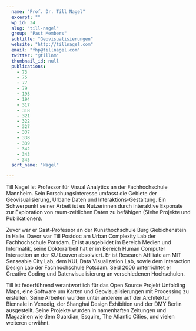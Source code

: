 ```yaml
---
  name: "Prof. Dr. Till Nagel"
  excerpt: ""
  wp_id: 34
  slug: "till-nagel"
  group: "Past Members"
  subtitle: "Geovisualisierungen"
  website: "http://tillnagel.com"
  email: "fhp@tillnagel.com"
  twitter: "@tillnm"
  thumbnail_id: null
  publications: 
    - 73
    - 75
    - 77
    - 79
    - 193
    - 194
    - 317
    - 318
    - 321
    - 322
    - 327
    - 337
    - 338
    - 339
    - 342
    - 343
    - 345
  sort_name: "Nagel"

---
```

Till Nagel ist Professor für Visual Analytics an der Fachhochschule Mannheim. Sein Forschungsinteresse umfasst die Gebiete der Geovisualisierung, Urbane Daten und Interaktions-Gestaltung. Ein Schwerpunkt seiner Arbeit ist es Nutzerinnen durch interaktive Exponate zur Exploration von raum-zeitlichen Daten zu befähigen (Siehe Projekte und Publikationen).

Zuvor war er Gast-Professor an der Kunsthochschule Burg Giebichenstein in Halle. Davor war Till Postdoc am Urban Complexity Lab der Fachhochschule Potsdam. Er ist ausgebildet im Bereich Medien und Informatik, seine Doktorarbeit hat er im Bereich Human Computer Interaction an der KU Leuven absolviert. Er ist Research Affiliate am MIT Senseable City Lab, dem KUL Data Visualization Lab, sowie dem Interaction Design Lab der Fachhochschule Potsdam. Seid 2006 unterrichtet er Creative Coding und Datenvisualisierung an verschiedenen Hochschulen.

Till ist federführend verantwortlich für das Open Source Projekt Unfolding Maps, eine Software um Karten und Geovisualisierungen mit Processing zu erstellen. Seine Arbeiten wurden unter anderem auf der Architektur Biennale in Venedig, der Shanghai Design Exhibition und der DMY Berlin ausgestellt. Seine Projekte wurden in namenhaften Zeitungen und Magazinen wie dem Guardian, Esquire, The Atlantic Cities, und vielen weiteren erwähnt.